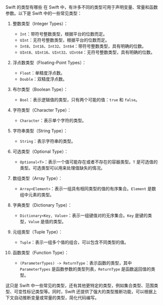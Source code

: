 Swift 的类型有哪些
在 Swift 中，有许多不同的类型可用于声明变量、常量和函数参数。以下是 Swift 中的一些常见类型：

1. 整数类型（Integer Types）：
   - `Int`：带符号整数类型，根据平台的位数而定。
   - `UInt`：无符号整数类型，根据平台的位数而定。
   - `Int8`、`Int16`、`Int32`、`Int64`：带符号整数类型，具有明确的位数。
   - `UInt8`、`UInt16`、`UInt32`、`UInt64`：无符号整数类型，具有明确的位数。

2. 浮点数类型（Floating-Point Types）：
   - `Float`：单精度浮点数。
   - `Double`：双精度浮点数。

3. 布尔类型（Boolean Type）：
   - `Bool`：表示逻辑值的类型，只有两个可能的值：`true` 和 `false`。

4. 字符类型（Character Type）：
   - `Character`：表示单个字符的类型。

5. 字符串类型（String Type）：
   - `String`：表示字符串的类型。

6. 可选类型（Optional Type）：
   - `Optional<T>`：表示一个值可能存在或者不存在的容器类型。`T` 是可选值的类型。可选类型可以用来处理值缺失的情况。

7. 数组类型（Array Type）：
   - `Array<Element>`：表示一组具有相同类型的值的有序集合。`Element` 是数组中元素的类型。

8. 字典类型（Dictionary Type）：
   - `Dictionary<Key, Value>`：表示一组键值对的无序集合。`Key` 是键的类型，`Value` 是值的类型。

9. 元组类型（Tuple Type）：
   - `Tuple`：表示一组多个值的组合，可以包含不同类型的值。

10. 函数类型（Function Type）：
    - `(ParameterTypes) -> ReturnType`：表示函数的类型，其中 `ParameterTypes` 是函数参数的类型列表，`ReturnType` 是函数返回值的类型。

这只是 Swift 中一些常见的类型，还有其他更特定的类型，例如集合类型、范围类型、可变性标记类型等。同时，Swift 还提供了强大的类型推断功能，可以根据上下文自动推断变量或常量的类型，简化代码编写。